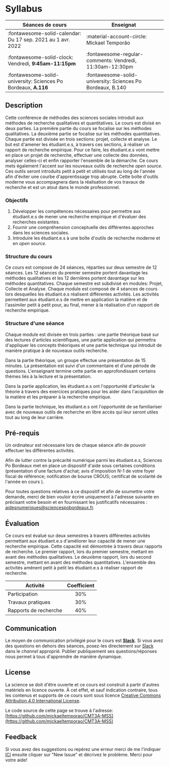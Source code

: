 # Syllabus

| Séances de cours                                               | Enseignat                                                  |
| -                                                              | -                                                          |
| :fontawesome-solid-calendar: Du 17 sep. 2021 au 1 avr. 2022    | :material-account-circle: Mickael Temporão                 |
| :fontawesome-solid-clock: Vendredi, **9:45am-11:15pm**         | :fontawesome-regular-comments: Vendredi, 11:30am-12:30pm   |
| :fontawesome-solid-university: Sciences Po Bordeaux, **A.116** | :fontawesome-solid-university: Sciences Po Bordeaux, B.140 |

## Description
Cette conférence de méthodes des sciences sociales introduit aux méthodes de recherche qualitatives et quantitatives. Le cours est divisé en deux parties. La première partie du cours se focalise sur les méthodes qualitatives. La deuxième partie se focalise sur les méthodes quantitatives. Chaque partie est divisée en trois sections: projet, collecte et analyse. Le but est d'amener les étudiant.e.s, à travers ces sections, à réaliser un rapport de recherche empirique. Pour ce faire, les étudiant.e.s vont mettre en place un projet de recherche, effectuer une collecte des données, analyser celles-ci et enfin rapporter l'ensemble de la démarche. Ce cours mets également l'accent sur les nouveaux outils de recherche *open source*. Ces outils seront introduits petit à petit et utilisés tout au long de l'année afin d'éviter une courbe d'apprentissage trop abrupte. Cette boîte d'outils moderne vous accompagnera dans la réalisation de vos travaux de recherche et est un atout dans le monde professionnel.

### Objectifs
1. Développer les compétences nécessaires pour permettre aux étudiant.e.s de mener une recherche empirique et d'évaluer des recherches existantes.
2. Fournir une compréhension conceptuelle des différentes approches dans les sciences sociales.
3. Introduire les étudiant.e.s à une boîte d'outils de recherche moderne et en *open source*.

### Structure du cours
Ce cours est composé de 24 séances, réparties sur deux semestre de 12 séances. Les 12 séances du premier semestre portent davantage les méthodes qualitatives et les 12 dernières portent davantage sur les méthodes quantitatives. Chaque semestre est subdivisé en modules: Projet, Collecte et Analyse. Chaque module est composé de 4 séances de cours lors desquelles les étudiant.e.s réalisent différentes activités. Les activités permettent aux étudiant.e.s de mettre en application la matière et de l'assimiler petit à petit pour, au final, mener à la réalisation d'un rapport de recherche empirique.

### Structure d'une séance
Chaque module est divisée en trois parties : une partie théorique basé sur des lectures d'articles scientifiques, une partie application qui permettra d'appliquer les concepts théoriques et une partie technique qui introduit de manière pratique à de nouveaux outils recherche.

Dans la partie théorique, un groupe effectue une présentation de 15 minutes. La présentation est suivi d'un commentaire et d'une période de questions. L'enseignant termine cette partie en approfondissant certains thèmes liés à la lecture et la présentation.

Dans la partie application, les étudiant.e.s ont l'opportunité d'articuler la théorie à travers des exercices pratiques pour les aider dans l'acquisition de la matière et les préparer à la recherche empirique.

Dans la partie technique, les étudiant.e.s ont l'opportunité de se familiariser avec de nouveaux outils de recherche en libre accès qui leur seront utiles tout au long de leur carrière.


## Pré-requis

Un ordinateur est nécessaire lors de chaque séance afin de pouvoir effectuer les différentes activités.

Afin de lutter contre la précarité numérique parmi les étudiant.e.s, Sciences Po Bordeaux met en place un dispositif d'aide sous certaines conditions (présentation d'une facture d'achat; avis d'imposition N-1 de votre foyer fiscal de référence; notification de bourse CROUS; certificat de scolarité de l'année en cours ).

Pour toutes questions relatives à ce dispositif et afin de soumettre votre demande, merci de bien vouloir écrire uniquement à l'adresse suivante en précisant votre besoin et en fournissant les justificatifs nécessaires : aidesnumeriques@sciencespobordeaux.fr.


## Évaluation

Ce cours est évalué sur deux semestres à travers différentes activités permettant aux étudiant.e.s d'améliorer leur capacité de mener une recherche empirique. Cette capacité est démontrée à travers deux rapports de recherche. Le premier rapport, lors du premier semestre, mettant en avant des méthodes qualitatives. Le deuxième rapport, lors du second semestre, mettant en avant des méthodes quantitatives. L'ensemble des activités amènent petit à petit les étudiant.e.s à réaliser rapport de recherche.

| Activité              | Coefficient |
| -                     | :-:         |
| Participation         | 30%         |
| Travaux pratiques     | 30%         |
| Rapports de recherche | 40%         |


## Communication

Le moyen de communication privilégié pour le cours est **[Slack](https://spb-methods.slack.com)**.
Si vous avez des questions en dehors des séances, posez-les directement sur [Slack](https://spb-methods.slack.com) dans le *channel* approprié.
Publier publiquement ses questions/réponses nous permet à tous d'apprendre de manière dynamique.


## License

La science se doit d'être ouverte et ce cours est construit à partir d'autres matériels en licence ouverte. À cet effet, et sauf indication contraire, tous les contenus et supports de ce cours sont sous licence [Creative Commons Attribution 4.0 International License](http://creativecommons.org/licenses/by-nc-sa/4.0/).

Le code source de cette page se trouve à l'adresse: [https://github.com/mickaeltemporao/CMT3A-MSS](https://github.com/mickaeltemporao/CMT3A-MSS)


## Feedback
Si vous avez des suggestions ou repérez une erreur merci de me l'indiquer [ICI](https://github.com/mickaeltemporao/CMT3A-MSS/issues) ensuite cliquer sur "New Issue" et décrivez le problème. Merci pour votre aide!

